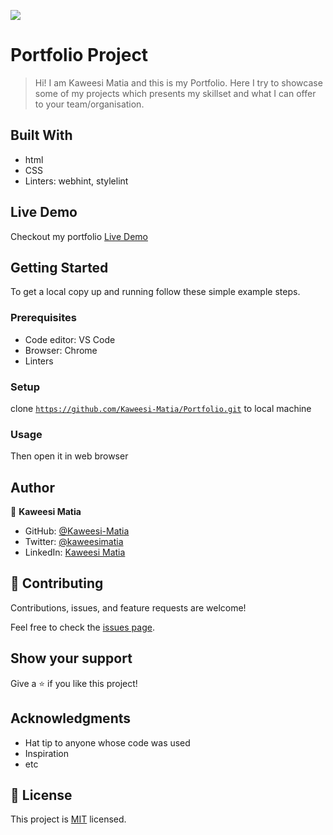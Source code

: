 ![](https://img.shields.io/badge/Microverse-blueviolet)

# Portfolio Project

> Hi! I am Kaweesi Matia and this is my Portfolio. Here I try to showcase some of my projects which presents my skillset and what I can offer to your team/organisation. 


## Built With

- html
- CSS
- Linters: webhint, stylelint

## Live Demo
Checkout my portfolio [Live Demo](https://gilded-crepe-2014f7.netlify.app)

## Getting Started


To get a local copy up and running follow these simple example steps.

### Prerequisites
- Code editor: VS Code
- Browser: Chrome
- Linters

### Setup
clone <code>https://github.com/Kaweesi-Matia/Portfolio.git</code> to local machine

### Usage
Then open it in web browser

## Author

👤 **Kaweesi Matia**

- GitHub: [@Kaweesi-Matia](https://github.com/Kaweesi-Matia)
- Twitter: [@kaweesimatia](https://twitter.com/kaweesimatia)
- LinkedIn: [Kaweesi Matia](https://www.linkedin.com/in/kaweesi-matia/)


## 🤝 Contributing

Contributions, issues, and feature requests are welcome!

Feel free to check the [issues page](../../issues/).

## Show your support

Give a ⭐️ if you like this project!

## Acknowledgments

- Hat tip to anyone whose code was used
- Inspiration
- etc

## 📝 License

This project is [MIT](./LICENSE.md) licensed.
